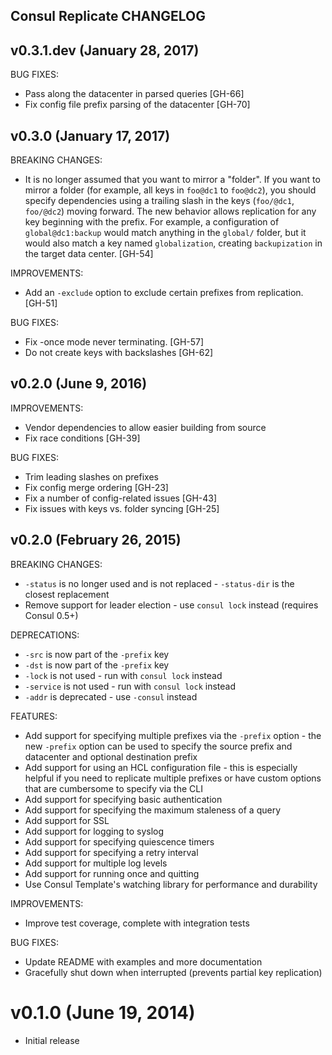 ## Consul Replicate CHANGELOG

## v0.3.1.dev (January 28, 2017)

BUG FIXES:

  - Pass along the datacenter in parsed queries [GH-66]
  - Fix config file prefix parsing of the datacenter [GH-70]

## v0.3.0 (January 17, 2017)

BREAKING CHANGES:

  - It is no longer assumed that you want to mirror a "folder". If you want to
    mirror a folder (for example, all keys in `foo@dc1` to `foo@dc2`), you
    should specify dependencies using a trailing slash in the keys (`foo/@dc1`,
    `foo/@dc2`) moving forward. The new behavior allows replication for any key
    beginning with the prefix. For example, a configuration of
    `global@dc1:backup` would match anything in the `global/` folder, but it
    would also match a key named `globalization`, creating `backupization` in
    the target data center. [GH-54]

IMPROVEMENTS:

  - Add an `-exclude` option to exclude certain prefixes from replication. [GH-51]

BUG FIXES:

  - Fix -once mode never terminating. [GH-57]
  - Do not create keys with backslashes [GH-62]

## v0.2.0 (June 9, 2016)

IMPROVEMENTS:

  - Vendor dependencies to allow easier building from source
  - Fix race conditions [GH-39]

BUG FIXES:

  - Trim leading slashes on prefixes
  - Fix config merge ordering [GH-23]
  - Fix a number of config-related issues [GH-43]
  - Fix issues with keys vs. folder syncing [GH-25]

## v0.2.0 (February 26, 2015)

BREAKING CHANGES:

  - `-status` is no longer used and is not replaced - `-status-dir` is the
    closest replacement
  - Remove support for leader election - use `consul lock` instead (requires
    Consul 0.5+)

DEPRECATIONS:

  - `-src` is now part of the `-prefix` key
  - `-dst` is now part of the `-prefix` key
  - `-lock` is not used - run with `consul lock` instead
  - `-service` is not used - run with `consul lock` instead
  -  `-addr` is deprecated - use `-consul` instead

FEATURES:

  - Add support for specifying multiple prefixes via the `-prefix` option - the
    new `-prefix` option can be used to specify the source prefix and datacenter
    and optional destination prefix
  - Add support for using an HCL configuration file - this is especially helpful
    if you need to replicate multiple prefixes or have custom options that are
    cumbersome to specify via the CLI
  - Add support for specifying basic authentication
  - Add support for specifying the maximum staleness of a query
  - Add support for SSL
  - Add support for logging to syslog
  - Add support for specifying quiescence timers
  - Add support for specifying a retry interval
  - Add support for multiple log levels
  - Add support for running once and quitting
  - Use Consul Template's watching library for performance and durability

IMPROVEMENTS:

  - Improve test coverage, complete with integration tests

BUG FIXES:

  - Update README with examples and more documentation
  - Gracefully shut down when interrupted (prevents partial key replication)


# v0.1.0 (June 19, 2014)

  - Initial release
